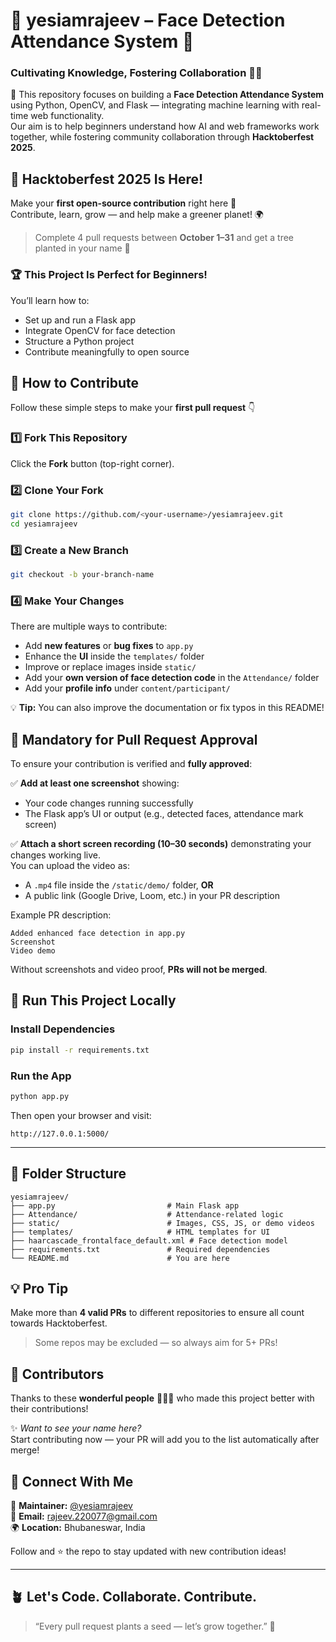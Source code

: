 # 🎯 yesiamrajeev – Face Detection Attendance System 🧠  

### Cultivating Knowledge, Fostering Collaboration 👩‍💻  
📌 This repository focuses on building a **Face Detection Attendance System** using Python, OpenCV, and Flask — integrating machine learning with real-time web functionality.  
Our aim is to help beginners understand how AI and web frameworks work together, while fostering community collaboration through **Hacktoberfest 2025**.  



## 🌱 Hacktoberfest 2025 Is Here!  
Make your **first open-source contribution** right here 🚀  
Contribute, learn, grow — and help make a greener planet! 🌍  
> Complete 4 pull requests between **October 1–31** and get a tree planted in your name 🌳  

### 🏆 This Project Is Perfect for Beginners!  
You’ll learn how to:
- Set up and run a Flask app  
- Integrate OpenCV for face detection  
- Structure a Python project  
- Contribute meaningfully to open source  



## 🧩 How to Contribute
Follow these simple steps to make your **first pull request** 👇  

### 1️⃣ Fork This Repository
Click the **Fork** button (top-right corner).  

### 2️⃣ Clone Your Fork
```bash
git clone https://github.com/<your-username>/yesiamrajeev.git
cd yesiamrajeev
```

### 3️⃣ Create a New Branch
```bash
git checkout -b your-branch-name
```

### 4️⃣ Make Your Changes  
There are multiple ways to contribute:
- Add **new features** or **bug fixes** to `app.py`  
- Enhance the **UI** inside the `templates/` folder  
- Improve or replace images inside `static/`  
- Add your **own version of face detection code** in the `Attendance/` folder  
- Add your **profile info** under `content/participant/`  

💡 **Tip:** You can also improve the documentation or fix typos in this README!



## 📸 Mandatory for Pull Request Approval  

To ensure your contribution is verified and **fully approved**:  

✅ **Add at least one screenshot** showing:  
- Your code changes running successfully  
- The Flask app’s UI or output (e.g., detected faces, attendance mark screen)  

✅ **Attach a short screen recording (10–30 seconds)** demonstrating your changes working live.  
You can upload the video as:
- A `.mp4` file inside the `/static/demo/` folder, **OR**
- A public link (Google Drive, Loom, etc.) in your PR description  

Example PR description:
```
Added enhanced face detection in app.py
Screenshot
Video demo
```

Without screenshots and video proof, **PRs will not be merged**.



## 🧠 Run This Project Locally

### Install Dependencies
```bash
pip install -r requirements.txt
```

### Run the App
```bash
python app.py
```

Then open your browser and visit:
```
http://127.0.0.1:5000/
```

---

## 🧾 Folder Structure
```
yesiamrajeev/
├── app.py                         # Main Flask app
├── Attendance/                    # Attendance-related logic
├── static/                        # Images, CSS, JS, or demo videos
├── templates/                     # HTML templates for UI
├── haarcascade_frontalface_default.xml # Face detection model
├── requirements.txt               # Required dependencies
└── README.md                      # You are here
```



## 💡 Pro Tip
Make more than **4 valid PRs** to different repositories to ensure all count towards Hacktoberfest.
> Some repos may be excluded — so always aim for 5+ PRs!



## 🌟 Contributors
Thanks to these **wonderful people** 👨🏻‍💻 who made this project better with their contributions!
<!-- CONTRIBUTORS START -->
<!-- CONTRIBUTORS END -->

✨ _Want to see your name here?_  
Start contributing now — your PR will add you to the list automatically after merge!



## 📣 Connect With Me
👤 **Maintainer:** [@yesiamrajeev](https://github.com/yesiamrajeev)  
📧 **Email:** rajeev.220077@gmail.com  
🌍 **Location:** Bhubaneswar, India  

Follow and ⭐ the repo to stay updated with new contribution ideas!  

---

## 🪴 Let's Code. Collaborate. Contribute.
> “Every pull request plants a seed — let’s grow together.” 🌱
